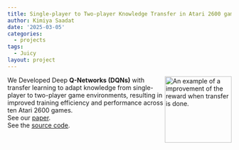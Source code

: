 ```yaml
---
title: Single-player to Two-player Knowledge Transfer in Atari 2600 games
author: Kimiya Saadat
date: '2025-03-05'
categories:
  - projects
tags:
  - Juicy
layout: project
---
```

<!-- Style CSS-->
<style>
  img {
    float: right;
  }
</style>
<img
  id="atari"
  src="/images/projects/Atari_transfer.png"
  width="150px"
  height="auto"
  alt="An example of a improvement of the reward when transfer is done.">
We Developed Deep <strong>Q-Networks (DQNs)</strong> with transfer learning to adapt knowledge from single-player to two-player game environments, resulting in improved training efficiency and performance across ten Atari 2600 games.  
See our [<ins>paper</ins>](https://ojs.aaai.org/index.php/AIIDE/article/view/31871/34038).  
See the [<ins>source code</ins>](https://github.com/Justkim/Two-player-atari-RL).


